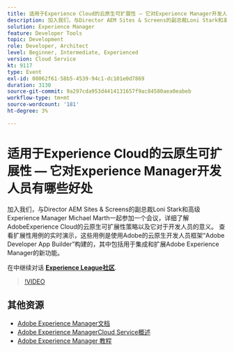 ```yaml
---
title: 适用于Experience Cloud的云原生可扩展性 — 它对Experience Manager开发人员有哪些好处
description: 加入我们，与Director AEM Sites & Screens的副总裁Loni Stark和高级Experience Manager Michael Marth一起参加一个会议，详细了解AdobeExperience Cloud的云原生可扩展性策略以及它对于开发人员的意义。 查看扩展性用例的实时演示，这些用例是使用Adobe的云原生开发人员框架“Adobe Developer App Builder”构建的，其中包括用于集成和扩展Adobe Experience Manager的新功能。
solution: Experience Manager
feature: Developer Tools
topic: Development
role: Developer, Architect
level: Beginner, Intermediate, Experienced
version: Cloud Service
kt: 9117
type: Event
exl-id: 08062f61-58b5-4539-94c1-dc101e0d7869
duration: 3130
source-git-commit: 9a297cda953d4414131657f9ac84580aea0eabeb
workflow-type: tm+mt
source-wordcount: '181'
ht-degree: 3%

---
```


# 适用于Experience Cloud的云原生可扩展性 — 它对Experience Manager开发人员有哪些好处

加入我们，与Director AEM Sites &amp; Screens的副总裁Loni Stark和高级Experience Manager Michael Marth一起参加一个会议，详细了解AdobeExperience Cloud的云原生可扩展性策略以及它对于开发人员的意义。 查看扩展性用例的实时演示，这些用例是使用Adobe的云原生开发人员框架“Adobe Developer App Builder”构建的，其中包括用于集成和扩展Adobe Experience Manager的新功能。

在中继续对话 **[Experience League社区](https://adobe.ly/2XTk7aX)**.

>[!VIDEO](https://video.tv.adobe.com/v/337491/?quality=12&learn=on&hidetitle=true)

## 其他资源

- [Adobe Experience Manager文档](https://experienceleague.adobe.com/docs/experience-manager-cloud-service.html)
- [Adobe Experience ManagerCloud Service概述](https://experienceleague.adobe.com/docs/experience-manager-cloud-service/overview/home.html)
- [Adobe Experience Manager 教程](https://experienceleague.adobe.com/docs/experience-manager-tutorials.html)
